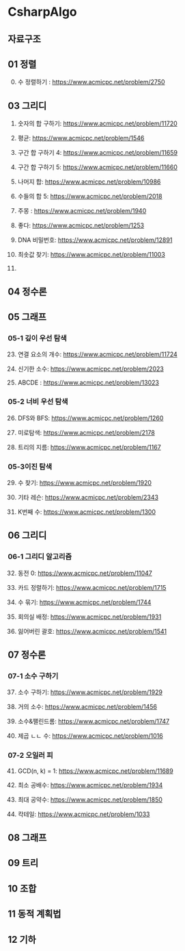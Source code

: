 # CsharpAlgo

## 자료구조
## 01 정렬
00. 수 정렬하기 : https://www.acmicpc.net/problem/2750

## 03 그리디
01. 숫자의 합 구하기: https://www.acmicpc.net/problem/11720

02. 평균: https://www.acmicpc.net/problem/1546

03. 구간 합 구하기 4: https://www.acmicpc.net/problem/11659

04. 구간 합 구하기 5: https://www.acmicpc.net/problem/11660

05. 나머지 합: https://www.acmicpc.net/problem/10986

06. 수들의 합 5: https://www.acmicpc.net/problem/2018

07. 주몽 : https://www.acmicpc.net/problem/1940

08. 좋다: https://www.acmicpc.net/problem/1253

09. DNA 비밀번호: https://www.acmicpc.net/problem/12891

10. 최솟값 찾기: https://www.acmicpc.net/problem/11003

11. 

## 04 정수론

## 05 그래프
### 05-1 깊이 우선 탐색
23. 연결 요소의 개수: https://www.acmicpc.net/problem/11724

24. 신기한 소수: https://www.acmicpc.net/problem/2023

25. ABCDE : https://www.acmicpc.net/problem/13023
### 05-2 너비 우선 탐색
26. DFS와 BFS: https://www.acmicpc.net/problem/1260

27. 미로탐색: https://www.acmicpc.net/problem/2178

28. 트리의 지름: https://www.acmicpc.net/problem/1167
### 05-3이진 탐색
29. 수 찾기: https://www.acmicpc.net/problem/1920

30. 기타 레슨: https://www.acmicpc.net/problem/2343

31. K번째 수: https://www.acmicpc.net/problem/1300

## 06 그리디
### 06-1 그리디 알고리즘

32. 동전 0: https://www.acmicpc.net/problem/11047

33. 카드 정렬하기: https://www.acmicpc.net/problem/1715

34. 수 묶기: https://www.acmicpc.net/problem/1744

35. 회의실 배정: https://www.acmicpc.net/problem/1931

36. 잃어버린 괄호: https://www.acmicpc.net/problem/1541

## 07 정수론
### 07-1 소수 구하기
37. 소수 구하기: https://www.acmicpc.net/problem/1929

38. 거의 소수: https://www.acmicpc.net/problem/1456

39. 소수&팰린드롬: https://www.acmicpc.net/problem/1747

40. 제곱 ㄴㄴ 수: https://www.acmicpc.net/problem/1016

### 07-2 오일러 피

41. GCD(n, k) = 1: https://www.acmicpc.net/problem/11689

42. 최소 공배수: https://www.acmicpc.net/problem/1934

43. 최대 공약수: https://www.acmicpc.net/problem/1850

44. 칵테일: https://www.acmicpc.net/problem/1033
## 08 그래프

## 09 트리

## 10 조합

## 11 동적 계획법

## 12 기하
